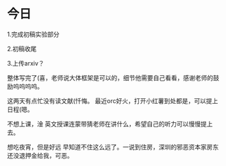 # 今日
1.完成初稿实验部分

2.初稿收尾

3.上传arxiv？

整体写完了(喜，老师说大体框架是可以的，细节他需要自己看看，感谢老师的鼓励呜呜呜呜。

这两天有点忙没有读文献(忏悔。 最近orc好火，打开小红薯到处都是，可以提上日程(嗯。

不想上课，淦 英文授课连蒙带猜老师在讲什么，希望自己的听力可以慢慢提上去。

想吃夜宵，但是好远 早知道不住这么远了。一说到住房，深圳的邪恶资本家房东还没退押金给我，可恶。
